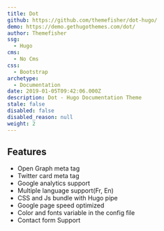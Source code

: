 ```yaml
---
title: Dot
github: https://github.com/themefisher/dot-hugo/
demo: https://demo.gethugothemes.com/dot/
author: Themefisher
ssg:
  - Hugo
cms:
  - No Cms
css:
  - Bootstrap
archetype:
  - Documentation
date: 2019-01-05T09:42:06.000Z
description: Dot - Hugo Documentation Theme
stale: false
disabled: false
disabled_reason: null
weight: 2
---
```


## Features
* Open Graph meta tag
* Twitter card meta tag
* Google analytics  support
* Multiple language support(Fr, En) 
* CSS and Js bundle with Hugo pipe
* Google page speed optimized
* Color and fonts variable in the config file
* Contact form Support